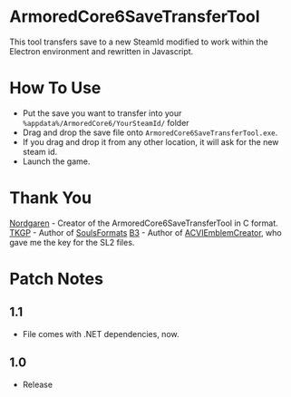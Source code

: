 # ArmoredCore6SaveTransferTool
This tool transfers save to a new SteamId modified to work within the Electron environment and rewritten in Javascript. 

# How To Use
* Put the save you want to transfer into your `%appdata%/ArmoredCore6/YourSteamId/` folder
* Drag and drop the save file onto `ArmoredCore6SaveTransferTool.exe`.
* If you drag and drop it from any other location, it will ask for the new steam id.
* Launch the game.  

# Thank You
[Nordgaren](https://github.com/Nordgaren/) - Creator of the ArmoredCore6SaveTransferTool in C format. 
[TKGP](https://github.com/JKAnderson/) - Author of [SoulsFormats](https://github.com/JKAnderson/SoulsFormats) 
[B3](https://github.com/pawREP/) - Author of [ACVIEmblemCreator](https://github.com/pawREP/ACVIEmblemCreator), who gave me the key for the SL2 files.  

# Patch Notes

## 1.1
* File comes with .NET dependencies, now. 
## 1.0
* Release
